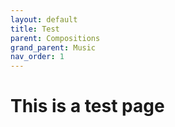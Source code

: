 ```yaml
---
layout: default
title: Test
parent: Compositions
grand_parent: Music
nav_order: 1
---
```


# This is a test page